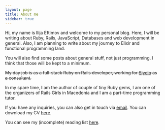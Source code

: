 ```yaml
---
layout: page
title: About me
sidebar: true
---
```


Hi, my name is Ilija Eftimov and welcome to my personal blog. Here, I will be
writing about Ruby, Rails, JavaScript, Databases and web development in general.
Also, I am planning to write about my journey to Elixir and functional
programming land.

You will also find some posts about general stuff, not just programming. I think
that those will be kept to a minimum.

<del>My day job is as a full-stack Ruby on Rails developer, working for
<a href='http://siyelo.com'>Siyelo</a> as a consultant.</del>

In my spare time, I am the author of couple of tiny Ruby gems, I am one of the
organizers of Rails Girls in Macedonia and I am a part-time programming tutor.

If you have any inquiries, you can also get in touch via <a href="mailto:ileeftimov+blog@gmail.com">email</a>.
You can download my CV <a href="/CV-Ilija-Eftimov.pdf" target="_blank">here</a>.

You can see my (incomplete) reading list [here](/reading).
